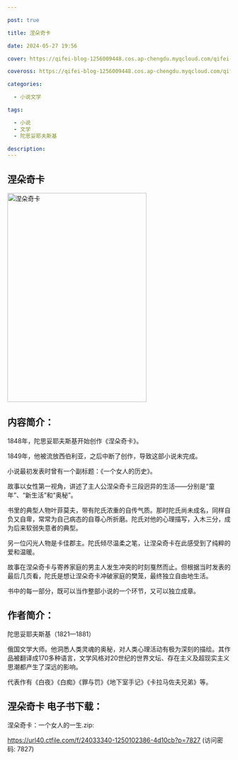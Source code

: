 ```yaml
---

post: true

title: 涅朵奇卡

date: 2024-05-27 19:56

cover: https://qifei-blog-1256009448.cos.ap-chengdu.myqcloud.com/qifei-blog/662f5c390ea9cb1403bd5265.jpg

coveross: https://qifei-blog-1256009448.cos.ap-chengdu.myqcloud.com/qifei-blog/662f5c390ea9cb1403bd5265.jpg

categories:

  - 小说文学

tags:

  - 小说
  - 文学
  - 陀思妥耶夫斯基

description:
---
```


## 涅朵奇卡
<img alt="涅朵奇卡 " class="aligncenter loading" data-was-processed="true" decoding="async" fetchpriority="high" height="471" src="https://qifei-blog-1256009448.cos.ap-chengdu.myqcloud.com/qifei-blog/662f5c390ea9cb1403bd5265.jpg " style="cursor: zoom-in;" width="314"/>

## 内容简介：

1848年，陀思妥耶夫斯基开始创作《涅朵奇卡》。

1849年，他被流放西伯利亚，之后中断了创作，导致这部小说未完成。

小说最初发表时曾有一个副标题：《一个女人的历史》。

故事以女性第一视角，讲述了主人公涅朵奇卡三段迥异的生活——分别是“童年”、“新生活”和“奥秘”。

书里的典型人物叶菲莫夫，带有陀氏浓重的自传气质。那时陀氏尚未成名，同样自负又自卑，常常为自己病态的自尊心所折磨。陀氏对他的心理描写，入木三分，成为后来软弱失意者的典型。

另一位闪光人物是卡佳郡主。陀氏倾尽温柔之笔，让涅朵奇卡在此感受到了纯粹的爱和温暖。

故事在涅朵奇卡与寄养家庭的男主人发生冲突的时刻戛然而止。但根据当时发表的最后几页看，陀氏是想让涅朵奇卡冲破家庭的樊笼，最终独立自由地生活。

书中的每一部分，既可以当作整部小说的一个环节，又可以独立成章。

## 作者简介：

陀思妥耶夫斯基（1821—1881）

俄国文学大师。他洞悉人类灵魂的奥秘，对人类心理活动有极为深刻的描绘。其作品被翻译成170多种语言，文学风格对20世纪的世界文坛、存在主义及超现实主义思潮都产生了深远的影响。

代表作有《白夜》《白痴》《罪与罚》《地下室手记》《卡拉马佐夫兄弟》等。

## 涅朵奇卡 电子书下载：
涅朵奇卡：一个女人的一生.zip: 

https://url40.ctfile.com/f/24033340-1250102386-4d10cb?p=7827 (访问密码: 7827)
